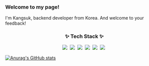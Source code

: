 ### Welcome to my page!

I'm Kangsuk, backend developer from Korea. And welcome to your feedback!

<h3 align="center">✨ Tech Stack ✨</h3>
<div align="center">
  <img src="https://img.shields.io/badge/Java-blue.svg?style=for-the-badge&logo=openjdk&logoColor=000000" />&nbsp
  <img src="https://img.shields.io/badge/Spring Boot-green.svg?style=for-the-badge&logo=springboot&logoColor=6DB33F" />&nbsp
  <img src="https://img.shields.io/badge/MySQL-blue.svg?style=for-the-badge&logo=mysql&logoColor=white" />&nbsp
  <img src="https://img.shields.io/badge/github-black.svg?style=for-the-badge&logo=github&logoColor=white" />&nbsp
  <img src="https://img.shields.io/badge/html5-red.svg?style=for-the-badge&logo=html5&logoColor=white" />&nbsp
  <img src="https://img.shields.io/badge/javascript-yellow.svg?style=for-the-badge&logo=javascript&logoColor=white" />&nbsp
</div>

[![Anurag's GitHub stats](https://github-readme-stats.vercel.app/api?username=SUPERK98&theme=shadow_blue&show_icons=true)](https://github.com/SUPERK98/github-readme-statsa)
